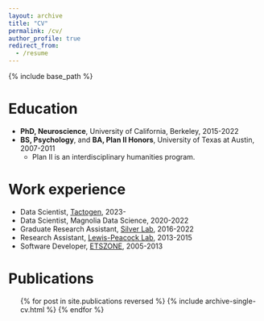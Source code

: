 ```yaml
---
layout: archive
title: "CV"
permalink: /cv/
author_profile: true
redirect_from:
  - /resume
---
```


{% include base_path %}

Education
======
* <b>PhD, Neuroscience</b>, University of California, Berkeley, 2015-2022
* <b>BS, Psychology</b>, and <b>BA, Plan II Honors</b>, University of Texas at Austin, 2007-2011
  * Plan II is an interdisciplinary humanities program.

Work experience
======
* Data Scientist, <a href='https://tactogen.com'>Tactogen</a>, 2023-
* Data Scientist, Magnolia Data Science, 2020-2022
* Graduate Research Assistant, <a href='https://argentum.ucbso.berkeley.edu/'>Silver Lab</a>, 2016-2022
* Research Assistant, <a href='https://www.lewpealab.org/'>Lewis-Peacock Lab</a>, 2013-2015
* Software Developer, <a href='https://etszone.com'>ETSZONE</a>, 2005-2013
  
Publications
======
  <ul>{% for post in site.publications reversed %}
    {% include archive-single-cv.html %}
  {% endfor %}</ul>
